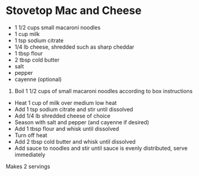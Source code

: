 # Stovetop Mac and Cheese

* 1 1/2 cups small macaroni noodles
* 1 cup milk
* 1 tsp sodium citrate
* 1/4 lb cheese, shredded such as sharp cheddar
* 1 tbsp flour
* 2 tbsp cold butter
* salt
* pepper
* cayenne (optional)

1. Boil 1 1/2 cups of small macaroni noodles according to box instructions
* Heat 1 cup of milk over medium low heat
* Add 1 tsp sodium citrate and stir until dissolved 
* Add 1/4 lb shredded cheese of choice
* Season with salt and pepper (and cayenne if desired)
* Add 1 tbsp flour and whisk until dissolved
* Turn off heat
* Add 2 tbsp cold butter and whisk until dissolved
* Add sauce to noodles and stir until sauce is evenly distributed, serve immediately

Makes 2 servings
